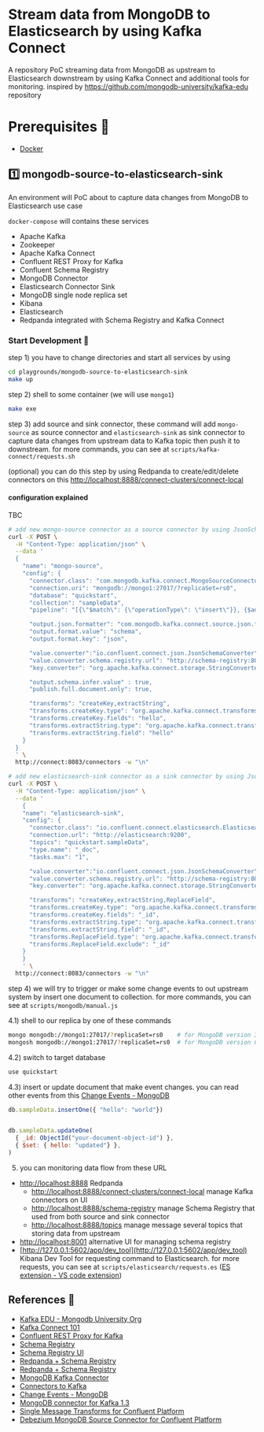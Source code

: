 # Stream data from MongoDB to Elasticsearch by using Kafka Connect
A repository PoC streaming data from MongoDB as upstream to Elasticsearch downstream by using Kafka Connect and additional tools for monitoring. inspired by https://github.com/mongodb-university/kafka-edu repository

# Prerequisites 🚀
- [Docker](https://docs.docker.com/get-docker/)

## 1️⃣ mongodb-source-to-elasticsearch-sink
An environment will PoC about to capture data changes from MongoDB to Elasticsearch use case

`docker-compose` will contains these services
- Apache Kafka
- Zookeeper
- Apache Kafka Connect
- Confluent REST Proxy for Kafka
- Confluent Schema Registry
- MongoDB Connector 
- Elasticsearch Connector Sink
- MongoDB single node replica set
- Kibana
- Elasticsearch
- Redpanda integrated with Schema Registry and Kafka Connect

### Start Development 🚧
step 1) you have to change directories and start all services by using
```sh
cd playgrounds/mongodb-source-to-elasticsearch-sink
make up
```

step 2) shell to some container (we will use `mongo1`)
```sh
make exe
```

step 3) add source and sink connector, these command will add `mongo-source` as source connector and `elasticsearch-sink` as sink connector to capture data changes from upstream data to Kafka topic then push it to downstream. for more commands, you can see at `scripts/kafka-connect/requests.sh`

(optional) you can do this step by using Redpanda to create/edit/delete connectors on this [http://localhost:8888/connect-clusters/connect-local](http://localhost:8888/connect-clusters/connect-local)

#### configuration explained
TBC

```sh
# add new mongo-source connector as a source connector by using JsonSchemaConverter
curl -X POST \
  -H "Content-Type: application/json" \
  --data '
  {
    "name": "mongo-source",
    "config": {
      "connector.class": "com.mongodb.kafka.connect.MongoSourceConnector",
      "connection.uri": "mongodb://mongo1:27017/?replicaSet=rs0",
      "database": "quickstart",
      "collection": "sampleData",
      "pipeline": "[{\"$match\": {\"operationType\": \"insert\"}}, {$addFields : {\"fullDocument.travel\":\"MongoDB Kafka Connector\"}}]",

      "output.json.formatter": "com.mongodb.kafka.connect.source.json.formatter.SimplifiedJson",
      "output.format.value": "schema",
      "output.format.key": "json",

      "value.converter":"io.confluent.connect.json.JsonSchemaConverter",
      "value.converter.schema.registry.url": "http://schema-registry:8081",
      "key.converter": "org.apache.kafka.connect.storage.StringConverter",

      "output.schema.infer.value" : true,
      "publish.full.document.only": true,

      "transforms": "createKey,extractString",
      "transforms.createKey.type": "org.apache.kafka.connect.transforms.ValueToKey",
      "transforms.createKey.fields": "hello",
      "transforms.extractString.type": "org.apache.kafka.connect.transforms.ExtractField$Key",
      "transforms.extractString.field": "hello"
    }
  }
  ' \
  http://connect:8083/connectors -w "\n"

# add new elasticsearch-sink connector as a sink connector by using JsonSchemaConverter
curl -X POST \
  -H "Content-Type: application/json" \
  --data '
	{
    "name": "elasticsearch-sink",
    "config": {
      "connector.class": "io.confluent.connect.elasticsearch.ElasticsearchSinkConnector",
      "connection.url": "http://elasticsearch:9200",
      "topics": "quickstart.sampleData",
      "type.name": "_doc",
      "tasks.max": "1",

      "value.converter":"io.confluent.connect.json.JsonSchemaConverter",
      "value.converter.schema.registry.url": "http://schema-registry:8081",
      "key.converter": "org.apache.kafka.connect.storage.StringConverter",

      "transforms": "createKey,extractString,ReplaceField",
      "transforms.createKey.type": "org.apache.kafka.connect.transforms.ValueToKey",
      "transforms.createKey.fields": "_id",
      "transforms.extractString.type": "org.apache.kafka.connect.transforms.ExtractField$Key",
      "transforms.extractString.field": "_id",
      "transforms.ReplaceField.type": "org.apache.kafka.connect.transforms.ReplaceField$Value",
      "transforms.ReplaceField.exclude": "_id"
    }
	}
	' \
  http://connect:8083/connectors -w "\n"
```

step 4) we will try to trigger or make some change events to out upstream system by insert one document to collection. for more commands, you can see at `scripts/mongodb/manual.js`

4.1) shell to our replica by one of these commands
```sh
mongo mongodb://mongo1:27017/?replicaSet=rs0    # for MongoDB version 3.X
mongosh mongodb://mongo1:27017/?replicaSet=rs0  # for MongoDB version 6.X
```

4.2) switch to target database
```sh
use quickstart
```

4.3) insert or update document that make event changes. you can read other events from this [Change Events - MongoDB](https://www.mongodb.com/docs/manual/reference/change-events/)
```js
db.sampleData.insertOne({ "hello": "world"})


db.sampleData.updateOne(
  { _id: ObjectId("your-document-object-id") },
  { $set: { hello: "updated"} },
)
```

5) you can monitoring data flow from these URL
- [http://localhost:8888](http://localhost:8888) Redpanda
  - [http://localhost:8888/connect-clusters/connect-local](http://localhost:8888/connect-clusters/connect-local) manage Kafka connectors on UI
  - [http://localhost:8888/schema-registry](http://localhost:8888/schema-registry) manage Schema Registry that used from both source and sink connector
  - [http://localhost:8888/topics](http://localhost:8888/topics) manage message several topics that storing data from upstream
- [http://localhost:8001](http://localhost:8001) alternative UI for managing schema registry
- [http://127.0.0.1:5602/app/dev_tool](http://127.0.0.1:5602/app/dev_tool) Kibana Dev Tool for requesting command to Elasticsearch. for more requests, you can see at `scripts/elasticsearch/requests.es` ([ES extension - VS code extension](https://marketplace.visualstudio.com/items?itemName=ria.elastic))

## References 🙏
- [Kafka EDU - Mongodb University Org](https://github.com/mongodb-university/kafka-edu)
- [Kafka Connect 101](https://developer.confluent.io/learn-kafka/kafka-connect/intro)
- [Confluent REST Proxy for Kafka](https://github.com/confluentinc/kafka-rest)
- [Schema Registry](https://docs.confluent.io/platform/current/schema-registry/index.html)
- [Schema Registry UI](https://hub.docker.com/r/landoop/schema-registry-ui/)
- [Redpanda + Schema Registry](https://docs.redpanda.com/docs/manage/schema-registry/)
- [Redpanda + Schema Registry](https://docs.redpanda.com/docs/manage/console/kafka-connect/)
- [MongoDB Kafka Connector](https://docs.mongodb.com/kafka-connector/current/)
- [Connectors to Kafka](https://docs.confluent.io/home/connect/overview.html)
- [Change Events - MongoDB](https://www.mongodb.com/docs/manual/reference/change-events/)
- [MongoDB connector for Kafka 1.3](https://www.mongodb.com/blog/post/mongo-db-connector-for-apache-kafka-1-3-available-now)
- [Single Message Transforms for Confluent Platform](https://docs.confluent.io/platform/current/connect/transforms/overview.html)
- [Debezium MongoDB Source Connector for Confluent Platform](https://docs.confluent.io/kafka-connectors/debezium-mongodb-source/current/overview.html#debezium-mongodb-source-connector-for-cp)
